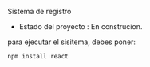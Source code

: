 <hi> Sistema de registro</h1>

- Estado del proyecto : En construcion.

para ejecutar el sisitema, debes poner:

```npm install react```

